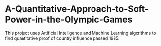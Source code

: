 # A-Quantitative-Approach-to-Soft-Power-in-the-Olympic-Games
This project uses Artificial Intelligence and Machine Learning algorithms to find quantitative proof of country influence passed 1985. 
